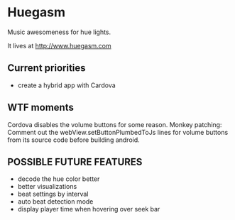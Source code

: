 # Huegasm

Music awesomeness for hue lights.

It lives at http://www.huegasm.com

## Current priorities
- create a hybrid app with Cardova

## WTF moments
Cordova disables the volume buttons for some reason. Monkey patching:
Comment out the webView.setButtonPlumbedToJs lines for volume buttons from its source code before building android.

## POSSIBLE FUTURE FEATURES
- decode the hue color better
- better visualizations
- beat settings by interval
- auto beat detection mode
- display player time when hovering over seek bar
